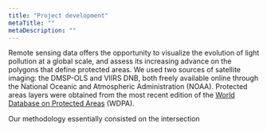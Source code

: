 ```yaml
---
title: "Project development"
metaTitle: ""
metaDescription: ""
---
```


Remote sensing data offers the opportunity to visualize the evolution of light pollution at a global scale, and assess its increasing advance on the polygons that define protected areas.  We used two sources of satellite imaging:  the DMSP-OLS and VIIRS DNB, both freely available online through the National Oceanic and Atmospheric Administration (NOAA).  Protected areas layers were obtained from the most recent edition of the [World Database on Protected Areas](https://www.protectedplanet.net) (WDPA).

Our methodology essentially consisted on the intersection


<!-- ```javascript
- const data = ['1','2'];
+ const data = [1,2];
``` -->


